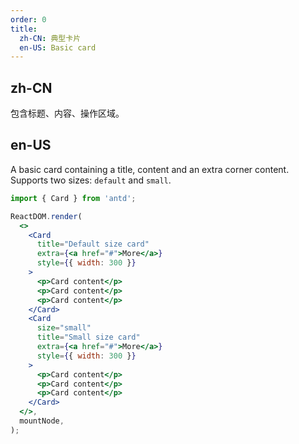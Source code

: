 ```yaml
---
order: 0
title:
  zh-CN: 典型卡片
  en-US: Basic card
---
```


## zh-CN

包含标题、内容、操作区域。

## en-US

A basic card containing a title, content and an extra corner content. Supports two sizes: `default` and `small`.

```jsx
import { Card } from 'antd';

ReactDOM.render(
  <>
    <Card
      title="Default size card"
      extra={<a href="#">More</a>}
      style={{ width: 300 }}
    >
      <p>Card content</p>
      <p>Card content</p>
      <p>Card content</p>
    </Card>
    <Card
      size="small"
      title="Small size card"
      extra={<a href="#">More</a>}
      style={{ width: 300 }}
    >
      <p>Card content</p>
      <p>Card content</p>
      <p>Card content</p>
    </Card>
  </>,
  mountNode,
);
```

<style>
.code-box-demo p {
  margin: 0;
}
#components-card-demo-basic .ant-card { margin-bottom: 30px; }
</style>
